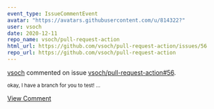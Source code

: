 ```yaml
---
event_type: IssueCommentEvent
avatar: "https://avatars.githubusercontent.com/u/814322?"
user: vsoch
date: 2020-12-11
repo_name: vsoch/pull-request-action
html_url: https://github.com/vsoch/pull-request-action/issues/56
repo_url: https://github.com/vsoch/pull-request-action
---
```


<a href='https://github.com/vsoch' target='_blank'>vsoch</a> commented on issue <a href='https://github.com/vsoch/pull-request-action/issues/56' target='_blank'>vsoch/pull-request-action#56</a>.

<small>okay, I have a branch for you to test!...</small>

<a href='https://github.com/vsoch/pull-request-action/issues/56' target='_blank'>View Comment</a>